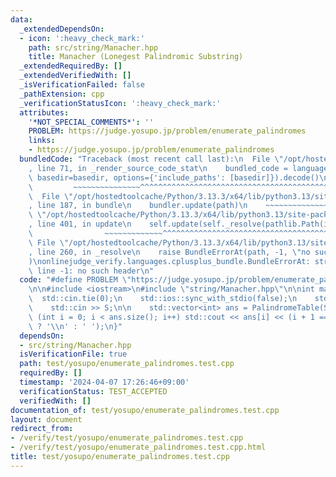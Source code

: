 ```yaml
---
data:
  _extendedDependsOn:
  - icon: ':heavy_check_mark:'
    path: src/string/Manacher.hpp
    title: Manacher (Lonegest Palindromic Substring)
  _extendedRequiredBy: []
  _extendedVerifiedWith: []
  _isVerificationFailed: false
  _pathExtension: cpp
  _verificationStatusIcon: ':heavy_check_mark:'
  attributes:
    '*NOT_SPECIAL_COMMENTS*': ''
    PROBLEM: https://judge.yosupo.jp/problem/enumerate_palindromes
    links:
    - https://judge.yosupo.jp/problem/enumerate_palindromes
  bundledCode: "Traceback (most recent call last):\n  File \"/opt/hostedtoolcache/Python/3.13.3/x64/lib/python3.13/site-packages/onlinejudge_verify/documentation/build.py\"\
    , line 71, in _render_source_code_stat\n    bundled_code = language.bundle(stat.path,\
    \ basedir=basedir, options={'include_paths': [basedir]}).decode()\n          \
    \         ~~~~~~~~~~~~~~~^^^^^^^^^^^^^^^^^^^^^^^^^^^^^^^^^^^^^^^^^^^^^^^^^^^^^^^^^^^^^^^^^^\n\
    \  File \"/opt/hostedtoolcache/Python/3.13.3/x64/lib/python3.13/site-packages/onlinejudge_verify/languages/cplusplus.py\"\
    , line 187, in bundle\n    bundler.update(path)\n    ~~~~~~~~~~~~~~^^^^^^\n  File\
    \ \"/opt/hostedtoolcache/Python/3.13.3/x64/lib/python3.13/site-packages/onlinejudge_verify/languages/cplusplus_bundle.py\"\
    , line 401, in update\n    self.update(self._resolve(pathlib.Path(included), included_from=path))\n\
    \                ~~~~~~~~~~~~~^^^^^^^^^^^^^^^^^^^^^^^^^^^^^^^^^^^^^^^^^^^^\n \
    \ File \"/opt/hostedtoolcache/Python/3.13.3/x64/lib/python3.13/site-packages/onlinejudge_verify/languages/cplusplus_bundle.py\"\
    , line 260, in _resolve\n    raise BundleErrorAt(path, -1, \"no such header\"\
    )\nonlinejudge_verify.languages.cplusplus_bundle.BundleErrorAt: string/Manacher.hpp:\
    \ line -1: no such header\n"
  code: "#define PROBLEM \"https://judge.yosupo.jp/problem/enumerate_palindromes\"\
    \n\n#include <iostream>\n#include \"string/Manacher.hpp\"\n\nint main() {\n  \
    \  std::cin.tie(0);\n    std::ios::sync_with_stdio(false);\n    std::string S;\n\
    \    std::cin >> S;\n\n    std::vector<int> ans = PalindromeTable(S);\n    for\
    \ (int i = 0; i < ans.size(); i++) std::cout << ans[i] << (i + 1 == ans.size()\
    \ ? '\\n' : ' ');\n}"
  dependsOn:
  - src/string/Manacher.hpp
  isVerificationFile: true
  path: test/yosupo/enumerate_palindromes.test.cpp
  requiredBy: []
  timestamp: '2024-04-07 17:26:46+09:00'
  verificationStatus: TEST_ACCEPTED
  verifiedWith: []
documentation_of: test/yosupo/enumerate_palindromes.test.cpp
layout: document
redirect_from:
- /verify/test/yosupo/enumerate_palindromes.test.cpp
- /verify/test/yosupo/enumerate_palindromes.test.cpp.html
title: test/yosupo/enumerate_palindromes.test.cpp
---
```

